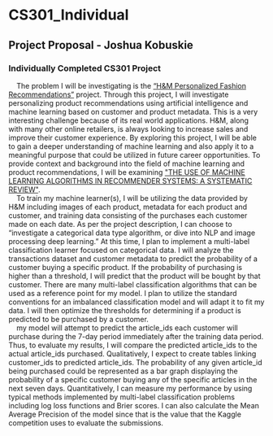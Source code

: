 # CS301_Individual
## Project Proposal - Joshua Kobuskie
### Individually Completed CS301 Project
&nbsp;&nbsp;&nbsp;&nbsp;The problem I will be investigating is the [“H&M Personalized Fashion Recommendations”](https://www.kaggle.com/c/h-and-m-personalized-fashion-recommendations) project. Through this project, I will investigate personalizing product recommendations using artificial intelligence and machine learning based on customer and product metadata. This is a very interesting challenge because of its real world applications. H&M, along with many other online retailers, is always looking to increase sales and improve their customer experience. By exploring this project, I will be able to gain a deeper understanding of machine learning and also apply it to a meaningful purpose that could be utilized in future career opportunities. To provide context and background into the field of machine learning and product recommendations, I will be examining ["THE USE OF MACHINE LEARNING ALGORITHMS IN RECOMMENDER SYSTEMS: A SYSTEMATIC REVIEW"](https://www.ijrar.org/papers/IJRAR19K2241.pdf).<br>
&nbsp;&nbsp;&nbsp;&nbsp;To train my machine learner(s), I will be utilizing the data provided by H&M including images of each product, metadata for each product and customer, and training data consisting of the purchases each customer made on each date. As per the project description, I can choose to “investigate a categorical data type algorithm, or dive into NLP and image processing deep learning.” At this time, I plan to implement a multi-label classification learner focused on categorical data. I will analyze the transactions dataset and customer metadata to predict the probability of a customer buying a specific product. If the probability of purchasing is higher than a threshold, I will predict that the product will be bought by that customer. There are many multi-label classification algorithms that can be used as a reference point for my model. I plan to utilize the standard conventions for an imbalanced classification model and will adapt it to fit my data. I will then optimize the thresholds for determining if a product is predicted to be purchased by a customer.<br>
&nbsp;&nbsp;&nbsp;&nbsp;my model will attempt to predict the article_ids each customer will purchase during the 7-day period immediately after the training data period. Thus, to evaluate my results, I will compare the predicted article_ids to the actual article_ids purchased. Qualitatively, I expect to create tables linking customer_ids to predicted article_ids. The probability of any given article_id being purchased could be represented as a bar graph displaying the probability of a specific customer buying any of the specific articles in the next seven days. Quantitatively, I can measure my performance by using typical methods implemented by multi-label classification problems including log loss functions and Brier scores. I can also calculate the Mean Average Precision of the model since that is the value that the Kaggle competition uses to evaluate the submissions.<br>

